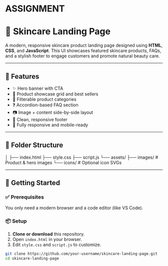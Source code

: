 # ASSIGNMENT


# 🌿 Skincare Landing Page

A modern, responsive skincare product landing page designed using **HTML**, **CSS**, and **JavaScript**. This UI showcases featured skincare products, FAQs, and a stylish footer to engage customers and promote natural beauty care.

---

## 📌 Features

- ✨ Hero banner with CTA
- 💄 Product showcase grid and best sellers
- 🔄 Filterable product categories
- ❓ Accordion-based FAQ section
- 📷 Image + content side-by-side layout
- 🦶 Clean, responsive footer
- 💚 Fully responsive and mobile-ready

---

## 📁 Folder Structure
│
├── index.html
├── style.css
├── script.js
└── assets/
├── images/ # Product & hero images
└── icons/ # Optional icon SVGs




---

## 🚀 Getting Started

### ✅ Prerequisites

You only need a modern browser and a code editor (like VS Code).

### 📦 Setup

1. **Clone or download** this repository.
2. Open `index.html` in your browser.
3. Edit `style.css` and `script.js` to customize.

```bash
git clone https://github.com/your-username/skincare-landing-page.git
cd skincare-landing-page


